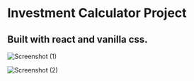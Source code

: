 # Investment Calculator Project

## Built with react and vanilla css.

![Screenshot (1)](https://github.com/Udeme01/investment-calculator/assets/92237367/baba51f8-b034-498e-8971-ab7bfdf6dd8e)

![Screenshot (2)](https://github.com/Udeme01/investment-calculator/assets/92237367/8a0b75c2-5159-4d7b-a377-25925af45ab5)
